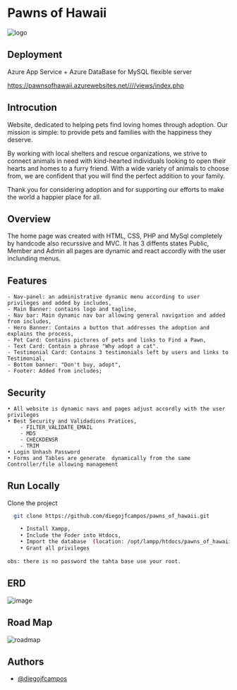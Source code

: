 
# Pawns of Hawaii

![logo](https://user-images.githubusercontent.com/52011695/215003932-2fb59f4d-6756-4744-b445-ba7d534948ba.png)

## Deployment

Azure App Service + Azure DataBase for MySQL flexible server

  https://pawnsofhawaii.azurewebsites.net////views/index.php


## Introcution
Website, dedicated to helping pets find loving homes through adoption. Our mission is simple: to provide pets and families with the happiness they deserve. 

By working with local shelters and rescue organizations, we strive to connect animals in need with kind-hearted individuals looking to open their hearts and homes to a furry friend. With a wide variety of animals to choose from, we are confident that you will find the perfect addition to your family. 

Thank you for considering adoption and for supporting our efforts to make the world a happier place for all.


## Overview
The home page was created with HTML, CSS, PHP and MySql  completely by handcode also recurssive and MVC.
It has 3 diffents states Public, Member and Admin all pages are dynamic and react accordly with the user inclunding menus.


## Features

    - Nav-panel: an administrative dynamic menu according to user privileges and added by includes,
    - Main Banner: contains logo and tagline,
    - Nav bar: Main dynamic nav bar allowing general navigation and added from includes,
    - Hero Banner: Contains a button that addresses the adoption and explains the process,
    - Pet Card: Contains pictures of pets and links to Find a Pawn,
    - Text Card: Contain a phrase "Why adopt a cat".
    - Testimonial Card: Contains 3 testimonials left by users and links to Testimonial,
    - Bottom banner: "Don't buy, adopt",
    - Footer: Added from includes;
    
  ## Security

    • All website is dynamic navs and pages adjust accordly with the user privileges
    • Best Security and Validadions Pratices,
	 	- FILTER_VALIDATE_EMAIL
		- MD5
		- CHECKDENSR
		- TRIM
    • Login Unhash Password
    • Forms and Tables are generate  dynamically from the same Controller/file allowing management 


## Run Locally

Clone the project

```bash
  git clone https://github.com/diegojfcampos/pawns_of_hawaii.git
```

```bash
    • Install Xampp,
    • Include the Foder into Htdocs,
    • Import the database  (location: /opt/lampp/htdocs/pawns_of_hawaii/config/pawns_of_hawaii.sql)
    • Grant all privileges
    
obs: there is no password the tahta base use your root. 
```
## ERD
![image](https://user-images.githubusercontent.com/52011695/215004404-9db82e79-33bd-49c5-9f7b-0f1aa1f43f45.png)

## Road Map
![roadmap](https://user-images.githubusercontent.com/52011695/215005824-4bad3232-231c-4921-a3bc-ecffb39d648e.png)

## Authors

- [@diegojfcampos](https://www.github.com/diegojfcampos)




